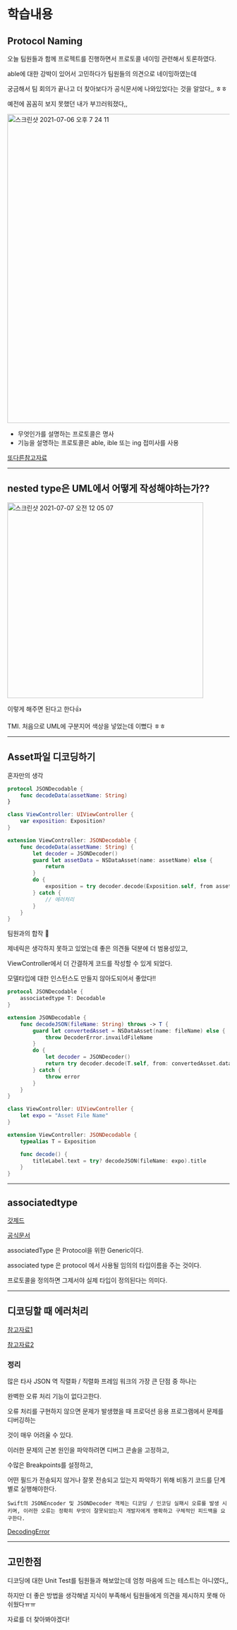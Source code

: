 # 학습내용

## Protocol Naming

오늘 팀원들과 함께 프로젝트를 진행하면서 프로토콜 네이밍 관련해서 토론하였다.

able에 대한 강박이 있어서 고민하다가 팀원들의 의견으로 네이밍하였는데

궁금해서 팀 회의가 끝나고 더 찾아보다가 공식문서에 나와있었다는 것을 알았다,, ㅎㅎ

예전에 꼼꼼히 보지 못했던 내가 부끄러워졌다,,

<img width="701" alt="스크린샷 2021-07-06 오후 7 24 11" src="https://user-images.githubusercontent.com/70311145/124622054-ba3def00-deb5-11eb-994b-71504e18edda.png">

- 무엇인가를 설명하는 프로토콜은 명사
- 기능을 설명하는 프로토콜은 able, ible 또는 ing 접미사를 사용

[또다른참고자료](https://softwareengineering.stackexchange.com/questions/263521/swift-protocol-naming-conventions#)

---

## nested type은 UML에서 어떻게 작성해야하는가??

<img width="444" alt="스크린샷 2021-07-07 오전 12 05 07" src="https://user-images.githubusercontent.com/70311145/124623516-063d6380-deb7-11eb-8ea4-4cfa81fbfd07.png">

이렇게 해주면 된다고 한다👍

TMI. 처음으로 UML에 구분지어 색상을 넣었는데 이뻤다 ㅎㅎ

---

## Asset파일 디코딩하기

혼자만의 생각

```swift
protocol JSONDecodable {
    func decodeData(assetName: String)
}

class ViewController: UIViewController {
    var exposition: Exposition?
}

extension ViewController: JSONDecodable {
    func decodeData(assetName: String) {
        let decoder = JSONDecoder()
        guard let assetData = NSDataAsset(name: assetName) else {
            return
        }
        do {
            exposition = try decoder.decode(Exposition.self, from assetData.data)
        } catch {
            // 에러처리
        }
    }
}
```

팀원과의 합작 👏

제네릭은 생각하지 못하고 있었는데 좋은 의견들 덕분에 더 범용성있고,

ViewController에서 더 간결하게 코드를 작성할 수 있게 되었다.

모델타입에 대한 인스턴스도 만들지 않아도되어서 좋았다!!

```swift
protocol JSONDecodable {
    associatedtype T: Decodable
}

extension JSONDecodable {
    func decodeJSON(fileName: String) throws -> T {
        guard let convertedAsset = NSDataAsset(name: fileName) else {
            throw DecoderError.invaildFileName
        }
        do {
            let decoder = JSONDecoder()
            return try decoder.decode(T.self, from: convertedAsset.data)
        } catch {
            throw error
        }
    }
}

class ViewController: UIViewController {
    let expo = "Asset File Name"
}

extension ViewController: JSONDecodable {
    typealias T = Exposition

    func decode() {
        titleLabel.text = try? decodeJSON(fileName: expo).title
    }
}
```

---

## associatedtype

[갓제드](https://zeddios.tistory.com/382)

[공식문서](https://docs.swift.org/swift-book/LanguageGuide/Generics.html)

associatedType 은 Protocol을 위한 Generic이다.

associated type 은 protocol 에서 사용될 임의의 타입이름을 주는 것이다.

프로토콜을 정의하면 그제서야 실제 타입이 정의된다는 의미다.

---

## 디코딩할 때 에러처리

[참고자료1](https://medium.com/@phillfarrugia/encoding-and-decoding-json-with-swift-4-3832bf21c9a8)

[참고자료2](https://zeddios.tistory.com/798)

### 정리

많은 타사 JSON 역 직렬화 / 직렬화 프레임 워크의 가장 큰 단점 중 하나는

완벽한 오류 처리 기능이 없다고한다.

오류 처리를 구현하지 않으면 문제가 발생했을 때 프로덕션 응용 프로그램에서 문제를 디버깅하는

것이 매우 어려울 수 있다.

이러한 문제의 근본 원인을 파악하려면 디버그 콘솔을 고정하고,

수많은 Breakpoints를 설정하고,

어떤 필드가 전송되지 않거나 잘못 전송되고 있는지 파악하기 위해 비동기 코드를 단계별로 실행해야한다.

`Swift의 JSONEncoder 및 JSONDecoder 객체는 디코딩 / 인코딩 실패시 오류를 발생 시키며, 이러한 오류는 정확히 무엇이 잘못되었는지 개발자에게 명확하고 구체적인 피드백을 요구한다.`

[DecodingError](https://developer.apple.com/documentation/swift/decodingerror)

---

## 고민한점

디코딩에 대한 Unit Test를 팀원들과 해보았는데 엄청 마음에 드는 테스트는 아니였다,,

하지만 더 좋은 방법을 생각해낼 지식이 부족해서 팀원들에게 의견을 제시하지 못해 아쉬웠다ㅠㅠ

자료를 더 찾아봐야겠다!
